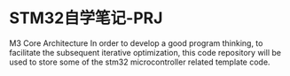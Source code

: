 # STM32自学笔记-PRJ
M3 Core Architecture
In order to develop a good program thinking, to facilitate the subsequent iterative optimization, this code repository will be used to store some of the stm32 microcontroller related template code.
